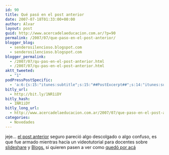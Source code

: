 ```yaml
---
id: 90
title: Qué pasó en el post anterior
date: 2007-07-18T01:33:00+00:00
author: Alvar
layout: post
guid: http://www.acercadelaeducacion.com.ar/?p=90
permalink: /2007/07/que-paso-en-el-post-anterior/
blogger_blog:
  - senderosilencioso.blogspot.com
  - senderosilencioso.blogspot.com
blogger_permalink:
  - /2007/07/qu-pas-en-el-post-anterior.html
  - /2007/07/qu-pas-en-el-post-anterior.html
aktt_tweeted:
  - "1"
podPressPostSpecific:
  - 'a:6:{s:15:"itunes:subtitle";s:15:"##PostExcerpt##";s:14:"itunes:summary";s:15:"##PostExcerpt##";s:15:"itunes:keywords";s:17:"##WordPressCats##";s:13:"itunes:author";s:10:"##Global##";s:15:"itunes:explicit";s:7:"Default";s:12:"itunes:block";s:7:"Default";}'
bitly_url:
  - http://bit.ly/1NR1iDY
bitly_hash:
  - 1NR1iDY
bitly_long_url:
  - http://www.acercadelaeducacion.com.ar/2007/07/que-paso-en-el-post-anterior/
categories:
  - Novedades
---
```

jeje...
<a href="http://http://senderosilencioso.blogspot.com/2007/07/slideshare2blogger.html">el post anterior</a> seguro pareció algo descolgado o algo confuso, es que fue armado mientras hacía un videotutorial para docentes sobre<a href="http://slideshare.net"> slideshare</a> y <a href="http://www.bloger.com">Blogs.</a>
si quieren pasen a ver como <a href="http://idigitalescorrientes.googlepages.com/tutoriales">quedó por acá</a>